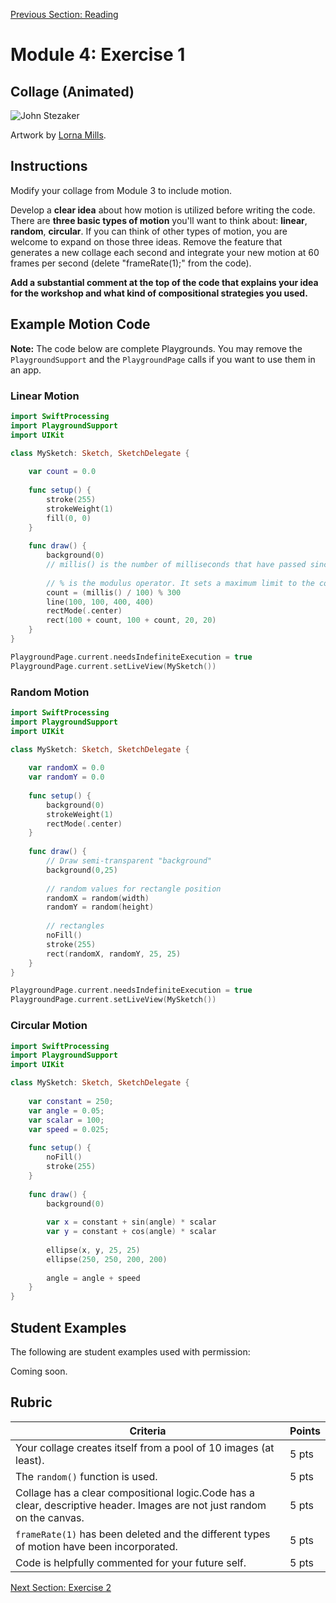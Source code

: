 [Previous Section: Reading](1_READING.md)

# Module 4: Exercise 1

## Collage (Animated)

![John Stezaker](/Users/masoodkamandy/Desktop/Noble-Orphans_1_sm.gif)

Artwork by [Lorna Mills](http://www.digitalmediatree.com/sallymckay/LornaMillsImageDump/).

## Instructions

Modify your collage from Module 3 to include motion.

Develop a **clear idea** about how motion is utilized before writing the code. There are **three basic types of motion** you'll want to think about: **linear**, **random**,  **circular**. If you can think of other types of motion, you are welcome to expand on those three ideas. Remove the feature that generates a new collage each second  and integrate your new motion at 60 frames per second (delete  "frameRate(1);" from the code).

**Add a substantial comment at the top of the code that explains your idea for the workshop and what kind of compositional strategies you used.**

## Example Motion Code

**Note:** The code below are complete Playgrounds. You may remove the `PlaygroundSupport` and the `PlaygroundPage` calls if you want to use them in an app.

### Linear Motion

```swift
import SwiftProcessing
import PlaygroundSupport
import UIKit

class MySketch: Sketch, SketchDelegate {
    
    var count = 0.0
    
    func setup() {
        stroke(255)
        strokeWeight(1)
        fill(0, 0)
    }
    
    func draw() {
        background(0)
        // millis() is the number of milliseconds that have passed since the Sketch started.
        
        // % is the modulus operator. It sets a maximum limit to the count variable. Once it gets to 300, it starts over.
        count = (millis() / 100) % 300
        line(100, 100, 400, 400)
        rectMode(.center)
        rect(100 + count, 100 + count, 20, 20)
    }
}

PlaygroundPage.current.needsIndefiniteExecution = true
PlaygroundPage.current.setLiveView(MySketch())
```



### Random Motion

```swift
import SwiftProcessing
import PlaygroundSupport
import UIKit

class MySketch: Sketch, SketchDelegate {
    
    var randomX = 0.0
    var randomY = 0.0
    
    func setup() {
        background(0)
        strokeWeight(1)
        rectMode(.center)
    }
    
    func draw() {
        // Draw semi-transparent "background"
        background(0,25)
        
        // random values for rectangle position
        randomX = random(width)
        randomY = random(height)
        
        // rectangles
        noFill()
        stroke(255)
        rect(randomX, randomY, 25, 25)
    }
}

PlaygroundPage.current.needsIndefiniteExecution = true
PlaygroundPage.current.setLiveView(MySketch())

```



### Circular Motion

```swift
import SwiftProcessing
import PlaygroundSupport
import UIKit

class MySketch: Sketch, SketchDelegate {
    
    var constant = 250;
    var angle = 0.05;
    var scalar = 100;
    var speed = 0.025;
    
    func setup() {
        noFill()
        stroke(255)
    }
    
    func draw() {
        background(0)
        
        var x = constant + sin(angle) * scalar
        var y = constant + cos(angle) * scalar
        
        ellipse(x, y, 25, 25)
        ellipse(250, 250, 200, 200)
        
        angle = angle + speed
    }
}
```



## Student Examples

The following are student examples used with permission:

Coming soon.

## Rubric

| Criteria                                                     | Points |
| ------------------------------------------------------------ | ------ |
| Your collage creates itself from a pool of 10 images (at least). | 5 pts  |
| The `random()` function is used.                             | 5 pts  |
| Collage has a clear compositional logic.Code has a clear, descriptive header. Images are not just random on the canvas. | 5 pts  |
| `frameRate(1)` has been deleted and the different types of motion have been incorporated. | 5 pts  |
| Code is helpfully commented for your future self.            | 5 pts  |

[Next Section: Exercise 2](3_EXERCISE.md)

